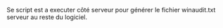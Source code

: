 Se script est a executer côté serveur pour générer le fichier winaudit.txt serveur au reste du logiciel.
